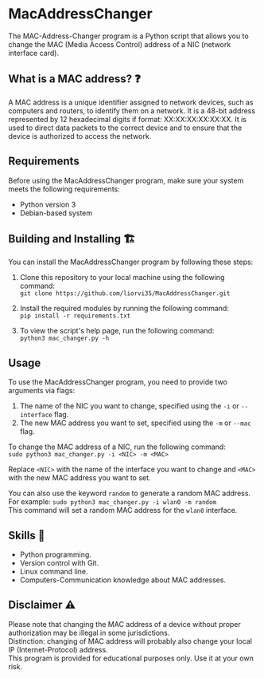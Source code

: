 # MacAddressChanger

The MAC-Address-Changer program is a Python script that allows you to change the MAC (Media Access Control) address of a NIC (network interface card).

## What is a MAC address? ❓

A MAC address is a unique identifier assigned to network devices, such as computers and routers, to identify them on a network. It is a 48-bit address represented by 12 hexadecimal digits if format: XX:XX:XX:XX:XX:XX. It is used to direct data packets to the correct device and to ensure that the device is authorized to access the network.

## Requirements
Before using the MacAddressChanger program, make sure your system meets the following requirements:
-   Python version 3
-   Debian-based system

## Building and Installing 🏗️
You can install the MacAddressChanger program by following these steps:

1.  Clone this repository to your local machine using the following command:<br/>`git clone https://github.com/liorvi35/MacAddressChanger.git` 
    
2.  Install the required modules by running the following command:<br/>`pip install -r requirements.txt` 
    
3.  To view the script's help page, run the following command:<br/>`python3 mac_changer.py -h` 

## Usage
To use the MacAddressChanger program, you need to provide two arguments via flags:
1.  The name of the NIC you want to change, specified using the `-i` or `--interface` flag.
2.  The new MAC address you want to set, specified using the `-m` or `--mac` flag.

To change the MAC address of a NIC, run the following command:<br/>
`sudo python3 mac_changer.py -i <NIC> -m <MAC>` 

Replace `<NIC>` with the name of the interface you want to change and `<MAC>` with the new MAC address you want to set.

You can also use the keyword `random` to generate a random MAC address.
<br/>For example: `sudo python3 mac_changer.py -i wlan0 -m random` 
<br/>This command will set a random MAC address for the `wlan0` interface.

## Skills 🔧
- Python programming.
- Version control with Git.
- Linux command line.
- Computers-Communication knowledge about MAC addresses.

## Disclaimer ⚠️
Please note that changing the MAC address of a device without proper authorization may be illegal in some jurisdictions.<br/>Distinction: changing of MAC address will probably also change your local IP (Internet-Protocol) address.<br/>This program is provided for educational purposes only. Use it at your own risk.
